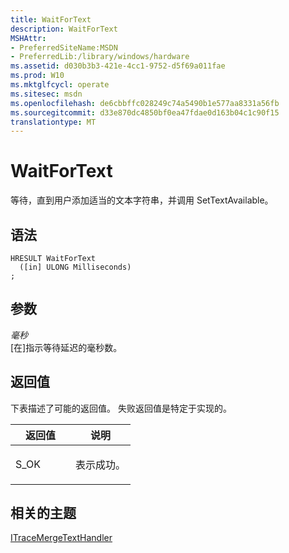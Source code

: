 ```yaml
---
title: WaitForText
description: WaitForText
MSHAttr:
- PreferredSiteName:MSDN
- PreferredLib:/library/windows/hardware
ms.assetid: d030b3b3-421e-4cc1-9752-d5f69a011fae
ms.prod: W10
ms.mktglfcycl: operate
ms.sitesec: msdn
ms.openlocfilehash: de6cbbffc028249c74a5490b1e577aa8331a56fb
ms.sourcegitcommit: d33e870dc4850bf0ea47fdae0d163b04c1c90f15
translationtype: MT
---
```

# <a name="waitfortext"></a>WaitForText


等待，直到用户添加适当的文本字符串，并调用 SetTextAvailable。

## <a name="syntax"></a>语法


``` syntax
HRESULT WaitForText
  ([in] ULONG Milliseconds)
;
```

## <a name="parameters"></a>参数


<a href="" id="milliseconds"></a>*毫秒*  
\[在\]指示等待延迟的毫秒数。

## <a name="return-value"></a>返回值


下表描述了可能的返回值。 失败返回值是特定于实现的。

<table>
<colgroup>
<col width="50%" />
<col width="50%" />
</colgroup>
<thead>
<tr class="header">
<th>返回值</th>
<th>说明</th>
</tr>
</thead>
<tbody>
<tr class="odd">
<td><p>S_OK</p></td>
<td><p>表示成功。</p></td>
</tr>
</tbody>
</table>

 

## <a name="related-topics"></a>相关的主题


[ITraceMergeTextHandler](itracemergetexthandler.md)

 

 







